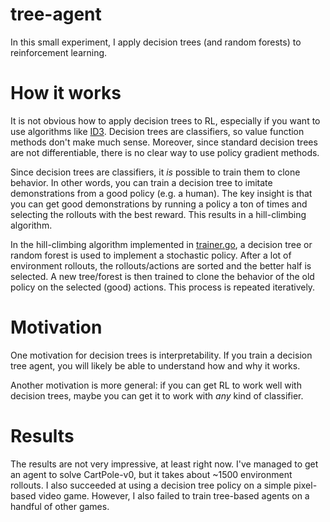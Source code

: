# tree-agent

In this small experiment, I apply decision trees (and random forests) to reinforcement learning.

# How it works

It is not obvious how to apply decision trees to RL, especially if you want to use algorithms like [ID3](https://en.wikipedia.org/wiki/ID3_algorithm). Decision trees are classifiers, so value function methods don't make much sense. Moreover, since standard decision trees are not differentiable, there is no clear way to use policy gradient methods.

Since decision trees are classifiers, it *is* possible to train them to clone behavior. In other words, you can train a decision tree to imitate demonstrations from a good policy (e.g. a human). The key insight is that you can get good demonstrations by running a policy a ton of times and selecting the rollouts with the best reward. This results in a hill-climbing algorithm.

In the hill-climbing algorithm implemented in [trainer.go](trainer.go), a decision tree or random forest is used to implement a stochastic policy. After a lot of environment rollouts, the rollouts/actions are sorted and the better half is selected. A new tree/forest is then trained to clone the behavior of the old policy on the selected (good) actions. This process is repeated iteratively.

# Motivation

One motivation for decision trees is interpretability. If you train a decision tree agent, you will likely be able to understand how and why it works.

Another motivation is more general: if you can get RL to work well with decision trees, maybe you can get it to work with *any* kind of classifier.

# Results

The results are not very impressive, at least right now. I've managed to get an agent to solve CartPole-v0, but it takes about ~1500 environment rollouts. I also succeeded at using a decision tree policy on a simple pixel-based video game. However, I also failed to train tree-based agents on a handful of other games.
